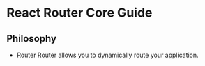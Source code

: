 # React Router Core Guide

## Philosophy
- Router Router allows you to dynamically route your application. 
